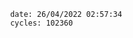 

                date: 26/04/2022 02:57:34
                cycles: 102360

                         
